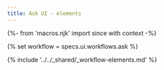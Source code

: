 ```yaml
---
title: Ask UI - elements
---
```


{%- from 'macros.njk' import since with context -%}

{% set workflow = specs.ui.workflows.ask %}

{% include '../../_shared/_workflow-elements.md' %}
